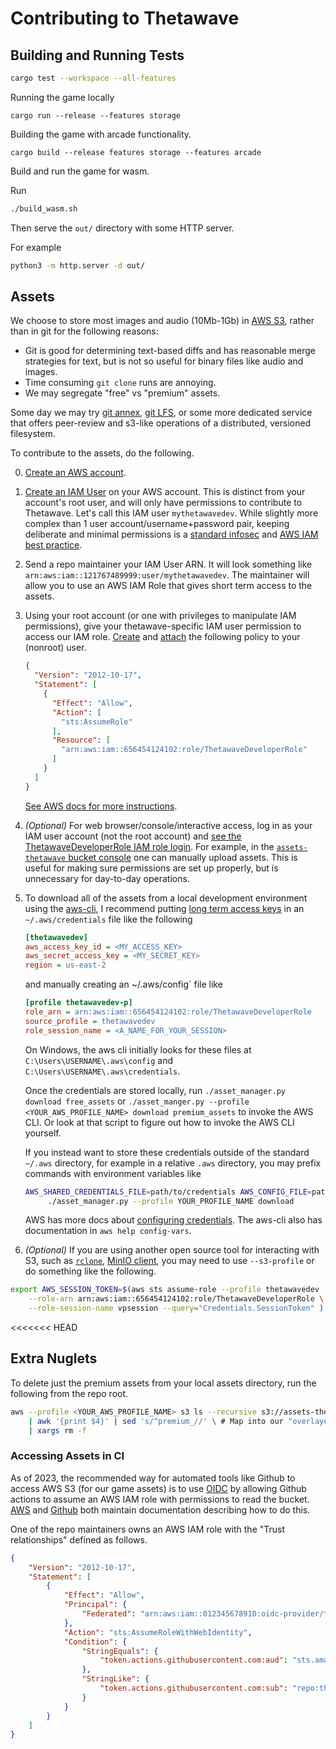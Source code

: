 # Contributing to Thetawave

## Building and Running Tests

```bash
cargo test --workspace --all-features
```

Running the game locally
```
cargo run --release --features storage
```

Building the game with arcade functionality.

```
cargo build --release features storage --features arcade
```

Build and run the game for wasm. 

Run 
```bash
./build_wasm.sh
```
Then serve the `out/` directory with some HTTP server.

For example

```bash
python3 -m http.server -d out/
```

## Assets

We choose to store most images and audio (10Mb-1Gb) in [AWS S3](https://aws.amazon.com/s3/), rather than in git for the
following reasons:
- Git is good for determining text-based diffs and has reasonable merge strategies for text, but is not so useful for
  binary files like audio and images.
- Time consuming `git clone` runs are annoying.
- We may segregate "free" vs "premium" assets.

Some day we may try [git annex](https://git-annex.branchable.com/), [git LFS](https://github.com/git-lfs/git-lfs), or
some more dedicated service that offers peer-review and s3-like operations of a distributed, versioned filesystem.

To contribute to the assets, do the following.

0. [Create an AWS account](https://docs.aws.amazon.com/accounts/latest/reference/manage-acct-creating.html).
0. [Create an IAM User](https://docs.aws.amazon.com/IAM/latest/UserGuide/id_users_create.html) on your AWS account. This
   is distinct from your account's root user, and will only have permissions to contribute to Thetawave. Let's call this
   IAM user `mythetawavedev`. While slightly more complex than 1 user account/username+password pair, keeping deliberate
   and minimal permissions is a [standard infosec](https://en.wikipedia.org/wiki/Principle_of_least_privilege) and [AWS
   IAM best practice](https://docs.aws.amazon.com/IAM/latest/UserGuide/best-practices.html#grant-least-privilege).
0. Send a repo maintainer your IAM User ARN. It will look something like
   `arn:aws:iam::121767489999:user/mythetawavedev`. The maintainer will allow you to use an AWS IAM Role that gives
   short term access to the assets.
0. Using your root account (or one with privileges to manipulate IAM permissions), give your thetawave-specific IAM user
   permission to access our IAM role. [Create](https://docs.aws.amazon.com/IAM/latest/UserGuide/access_policies_create-console.html) and
   [attach](https://docs.aws.amazon.com/apigateway/latest/developerguide/api-gateway-create-and-attach-iam-policy.html)
   the following policy to your (nonroot) user.

   ```json
   {
     "Version": "2012-10-17",
     "Statement": [
       {
         "Effect": "Allow",
         "Action": [
           "sts:AssumeRole"
         ],
         "Resource": [
           "arn:aws:iam::656454124102:role/ThetawaveDeveloperRole"
         ]
       }
     ]
   }
   ```
   [See AWS docs for more instructions](https://repost.aws/knowledge-center/cross-account-access-iam).

0. *(Optional)* For web browser/console/interactive access, log in as your IAM user account (not the root account) and [see the
   ThetawaveDeveloperRole IAM role login](
   https://signin.aws.amazon.com/switchrole?roleName=ThetawaveDeveloperRole&account=656454124102). For example, in the
   [`assets-thetawave` bucket console](https://s3.console.aws.amazon.com/s3/buckets/assets-thetawave?) one can manually
   upload assets. This is useful for making sure permissions are set up properly, but is unnecessary for day-to-day
   operations.
0. To download all of the assets from a local development environment using the
   [aws-cli](https://github.com/aws/aws-cli), I recommend putting [long term access
   keys](https://docs.aws.amazon.com/IAM/latest/UserGuide/id_credentials_access-keys.html) in an `~/.aws/credentials`
   file like the following
   ```ini
   [thetawavedev]
   aws_access_key_id = <MY_ACCESS_KEY>
   aws_secret_access_key = <MY_SECRET_KEY>
   region = us-east-2
   ```

   and manually creating an ~/.aws/config` file like

   ```ini
   [profile thetawavedev-p]
   role_arn = arn:aws:iam::656454124102:role/ThetawaveDeveloperRole
   source_profile = thetawavedev
   role_session_name = <A_NAME_FOR_YOUR_SESSION>
   ```
   On Windows, the aws cli initially looks for these files at `C:\Users\USERNAME\.aws\config` and
   `C:\Users\USERNAME\.aws\credentials`.

   Once the credentials are stored locally, run `./asset_manager.py download free_assets` or `./asset_manger.py
   --profile <YOUR_AWS_PROFILE_NAME> download premium_assets` to invoke the AWS CLI. Or look at that script to figure
   out how to invoke the AWS CLI yourself.

   If you instead want to store these credentials outside of the standard `~/.aws` directory, for example in a relative
   `.aws` directory, you may prefix commands with environment variables like
   ```bash
   AWS_SHARED_CREDENTIALS_FILE=path/to/credentials AWS_CONFIG_FILE=path/to/config \
        ./asset_manager.py --profile YOUR_PROFILE_NAME download
   ```

   AWS has more docs about [configuring
   credentials](https://docs.aws.amazon.com/cli/latest/userguide/cli-configure-files.html). The aws-cli also has
   documentation in `aws help config-vars`.
0. *(Optional)* If you are using another open source tool for interacting with S3, such as
   [`rclone`](https://github.com/rclone/rclone), [MinIO client](https://github.com/minio/mc), you may need to use
   `--s3-profile` or do something like the following.
```bash
export AWS_SESSION_TOKEN=$(aws sts assume-role --profile thetawavedev --output text \
    --role-arn arn:aws:iam::656454124102:role/ThetawaveDeveloperRole \
    --role-session-name vpsession --query="Credentials.SessionToken" )
```
<<<<<<< HEAD

## Extra Nuglets

To delete just the premium assets from your local assets directory, run the following from the repo root.

```bash
aws --profile <YOUR_AWS_PROFILE_NAME> s3 ls --recursive s3://assets-thetawave/premium_assets/ \
    | awk '{print $4}' | sed 's/^premium_//' \ # Map into our "overlayed free-premium directory structure"
    | xargs rm -f
```

### Accessing Assets in CI

As of 2023, the recommended way for automated tools like Github to access AWS S3 (for our game assets) is to use
[OIDC](https://en.wikipedia.org/wiki/OpenID) by allowing Github actions to assume an AWS IAM role with permissions to
read the bucket. [AWS](https://aws.amazon.com/blogs/security/use-iam-roles-to-connect-github-actions-to-actions-in-aws/)
and
[Github](https://docs.github.com/en/actions/deployment/security-hardening-your-deployments/configuring-openid-connect-in-amazon-web-services)
both maintain documentation describing how to do this.

One of the repo maintainers owns an AWS IAM role with the "Trust relationships" defined as follows.

```json
{
    "Version": "2012-10-17",
    "Statement": [
        {
            "Effect": "Allow",
            "Principal": {
                "Federated": "arn:aws:iam::012345678910:oidc-provider/token.actions.githubusercontent.com"
            },
            "Action": "sts:AssumeRoleWithWebIdentity",
            "Condition": {
                "StringEquals": {
                    "token.actions.githubusercontent.com:aud": "sts.amazonaws.com"
                },
                "StringLike": {
                    "token.actions.githubusercontent.com:sub": "repo:thetawave/thetawave:*"
                }
            }
        }
    ]
}
```
